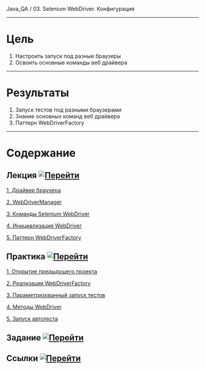 Java_QA / 03. Selenium WebDriver. Конфигурация

***

# Цель

1. Настроить запуск под разные браузеры
2. Освоить основные команды веб драйвера

***

# Результаты 

1. Запуск тестов под разными браузерами
2. Знание основных команд веб драйвера
3. Паттерн WebDriverFactory

***

# Содержание

## Лекция [![Перейти](https://img.shields.io/badge/-%D0%9F%D0%B5%D1%80%D0%B5%D0%B9%D1%82%D0%B8-blue)](1.%20Лекция.md)
           
[1. Драйвер браузера](1.%20Лекция.md#1-Драйвер-Браузера)

[2. WebDriverManager](1.%20Лекция.md#2-Библиотека-WebDriverManager)

[3. Команды Selenium WebDriver](1.%20Лекция.md#3-Команды-Selenium-Webdriver)

[4. Инициализация WebDriver](1.%20Лекция.md#4-Инициализация-Webdriver)

[5. Паттерн WebDriverFactory](1.%20Лекция.md#5-Паттерн-WebDriverFactory)

## Практика [![Перейти](https://img.shields.io/badge/-%D0%9F%D0%B5%D1%80%D0%B5%D0%B9%D1%82%D0%B8-blue)](2.%20Практика.md)

[1. Открытие предыдущего проекта](2.%20Практика.md#1-Открытие-предыдущего-проекта)

[2. Реализация WebDriverFactory](2.%20Практика.md#2-Реализация-WebDriverFactory)

[3. Параметризованный запуск тестов](2.%20Практика.md#3-Параметризованный-запуск-тестов)

[4. Методы WebDriver](2.%20Практика.md#4-Методы-WebDriver)

[5. Запуск автотеста](2.%20Практика.md#5-Запуск-автотеста)

## Задание [![Перейти](https://img.shields.io/badge/-%D0%9F%D0%B5%D1%80%D0%B5%D0%B9%D1%82%D0%B8-blue)](3.%20Задание.md)

## Ссылки [![Перейти](https://img.shields.io/badge/-%D0%9F%D0%B5%D1%80%D0%B5%D0%B9%D1%82%D0%B8-blue)](4.%20Ссылки.md)